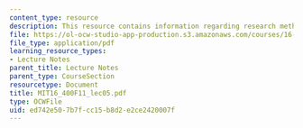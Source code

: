 ```yaml
---
content_type: resource
description: This resource contains information regarding research methods II.
file: https://ol-ocw-studio-app-production.s3.amazonaws.com/courses/16-400-human-factors-engineering-fall-2011/ed742e507b7fcc15b8d2e2ce2420007f_MIT16_400F11_lec05.pdf
file_type: application/pdf
learning_resource_types:
- Lecture Notes
parent_title: Lecture Notes
parent_type: CourseSection
resourcetype: Document
title: MIT16_400F11_lec05.pdf
type: OCWFile
uid: ed742e50-7b7f-cc15-b8d2-e2ce2420007f
---
```

